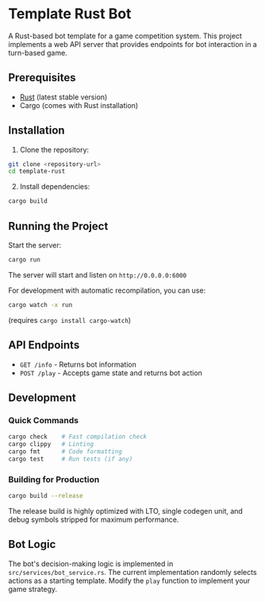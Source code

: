 # Template Rust Bot

A Rust-based bot template for a game competition system. This project implements a web API server that provides endpoints for bot interaction in a turn-based game.

## Prerequisites

- [Rust](https://www.rustup.rs/) (latest stable version)
- Cargo (comes with Rust installation)

## Installation

1. Clone the repository:
```bash
git clone <repository-url>
cd template-rust
```

2. Install dependencies:
```bash
cargo build
```

## Running the Project

Start the server:
```bash
cargo run
```

The server will start and listen on `http://0.0.0.0:6000`

For development with automatic recompilation, you can use:
```bash
cargo watch -x run
```
(requires `cargo install cargo-watch`)

## API Endpoints

- `GET /info` - Returns bot information
- `POST /play` - Accepts game state and returns bot action

## Development

### Quick Commands
```bash
cargo check    # Fast compilation check
cargo clippy   # Linting
cargo fmt      # Code formatting
cargo test     # Run tests (if any)
```

### Building for Production
```bash
cargo build --release
```

The release build is highly optimized with LTO, single codegen unit, and debug symbols stripped for maximum performance.

## Bot Logic

The bot's decision-making logic is implemented in `src/services/bot_service.rs`. The current implementation randomly selects actions as a starting template. Modify the `play` function to implement your game strategy.